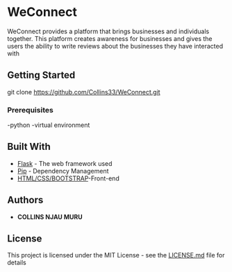 # WeConnect

WeConnect provides a platform that brings businesses and individuals together. This platform creates awareness for businesses and gives the users the ability to write reviews about the businesses they have interacted with

## Getting Started

git clone https://github.com/Collins33/WeConnect.git

### Prerequisites

-python
-virtual environment

## Built With

* [Flask](http://flask.pocoo.org/) - The web framework used
* [Pip](https://pypi.python.org/pypi/pip) - Dependency Management
* [HTML/CSS/BOOTSTRAP](https://getbootstrap.com/)-Front-end 


 

## Authors

* **COLLINS NJAU MURU** 



## License

This project is licensed under the MIT License - see the [LICENSE.md](LICENSE.md) file for details



